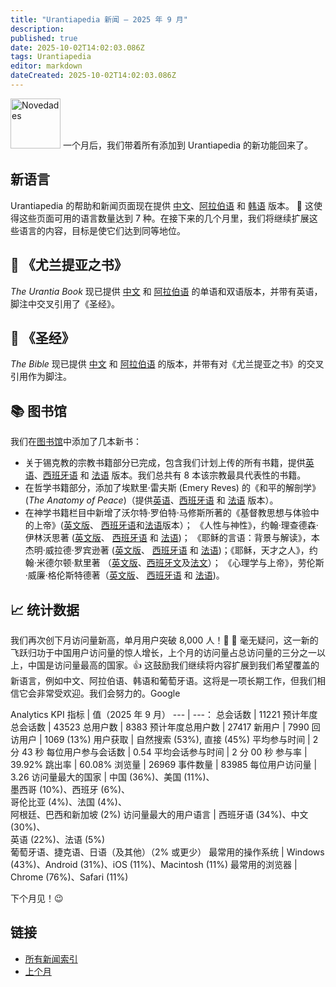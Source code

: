 ```yaml
---
title: "Urantiapedia 新闻 — 2025 年 9 月"
description: 
published: true
date: 2025-10-02T14:02:03.086Z
tags: Urantiapedia
editor: markdown
dateCreated: 2025-10-02T14:02:03.086Z
---
```


<img src="/_assets/svg/icon-news.svg" alt="Novedades" style="width: 80px;"> 一个月后，我们带着所有添加到 Urantiapedia 的新功能回来了。

## 新语言

​​Urantiapedia 的帮助和新闻页面现在提供 [中文](/zh/help)、[阿拉伯语](/ar/help) 和 [韩语](/ko/help) 版本。 :tada: 这使得这些页面可用的语言数量达到 7 种。在接下来的几个月里，我们将继续扩展这些语言的内容，目标是使它们达到同等地位。

## :blue_book: 《尤兰提亚之书》

_The Urantia Book_ 现已提供 [中文](/zh/The_Urantia_Book/1) 和 [阿拉伯语](/ar/The_Urantia_Book/1) 的单语和双语版本，并带有英语，脚注中交叉引用了《圣经》。

## :closed_book: 《圣经》

_The Bible_ 现已提供 [中文](/zh/index/bible) 和 [阿拉伯语](/ar/index/bible) 的版本，并带有对《尤兰提亚之书》的交叉引用作为脚注。

## :books: 图书馆

我们在[图书馆](/en/index/books)中添加了几本新书：
- 关于锡克教的宗教书籍部分已完成，包含我们计划上传的所有书籍，提供[英语](/en/book/Sikhism)、[西班牙语](/es/book/Sikhism) 和 [法语](/fr/book/Sikhism) 版本。我们总共有 8 本该宗教最具代表性的书籍。
- 在哲学书籍部分，添加了埃默里·雷夫斯 (Emery Reves) 的《和平的解剖学》(_The Anatomy of Peace_)（提供[英语](/en/book/Emery_Reves/The_Anatomy_of_Peace)、[西班牙语](/es/book/Emery_Reves/The_Anatomy_of_Peace) 和 [法语](/fr/book/Emery_Reves/The_Anatomy_of_Peace) 版本）。
- 在神学书籍栏目中新增了沃尔特·罗伯特·马修斯所著的《基督教思想与体验中的上帝》([英文版](/en/book/Walter_Robert_Matthews/God_In_Christian_Thought_and_Experience)、 [西班牙语](/es/book/Walter_Robert_Matthews/God_In_Christian_Thought_and_Experience)和[法语](/fr/book/Walter_Robert_Matthews/God_In_Christian_Thought_and_Experience)版本）； 《人性与神性》，约翰·理查德森·伊林沃思著 ([英文版](/en/book/John_Richardson_Illingworth/Personality_Human_and_Divine)、 [西班牙语](/es/book/John_Richardson_Illingworth/Personality_Human_and_Divine) 和 [法语](/fr/book/John_Richardson_Illingworth/Personality_Human_and_Divine))； 《耶稣的言语：背景与解读》，本杰明·威拉德·罗宾逊著 ([英文版](/en/book/Benjamin_Willard_Robinson/The_Sayings_of_Jesus)、 [西班牙语](/es/book/Benjamin_Willard_Robinson/The_Sayings_of_Jesus) 和 [法语](/fr/book/Benjamin_Willard_Robinson/The_Sayings_of_Jesus))；《耶稣，天才之人》，约翰·米德尔顿·默里著 （[英文版](/en/book/John_Middleton_Murry/Jesus_Man_of_Genius)、[西班牙文](/es/book/John_Middleton_Murry/Jesus_Man_of_Genius)及[法文](/fr/book/John_Middleton_Murry/Jesus_Man_of_Genius)）； 《心理学与上帝》，劳伦斯·威廉·格伦斯特德著（[英文版](/en/book/Laurence_William_Grensted/Psychology_and_God)、 [西班牙语](/es/book/Laurence_William_Grensted/Psychology_and_God) 和 [法语](/fr/book/Laurence_William_Grensted/Psychology_and_God))。

## :chart_with_upwards_trend: 统计数据

我们再次创下月访问量新高，单月用户突破 8,000 人！:clap: :clap: 毫无疑问，这一新的飞跃归功于中国用户访问量的惊人增长，上个月的访问量占总访问量的三分之一以上，中国是访问量最高的国家。:+1: 这鼓励我们继续将内容扩展到我们希望覆盖的新语言，例如中文、阿拉伯语、韩语和葡萄牙语。这将是一项长期工作，但我们相信它会非常受欢迎。我们会努力的。Google 

Analytics KPI 指标 | 值（2025 年 9 月）
--- | ---：
总会话数 | 11221
预计年度总会话数 | 43523
总用户数 | 8383
预计年度总用户数 | 27417
新用户 | 7990
回访用户 | 1069 (13%)
用户获取 | 自然搜索 (53%), 直接 (45%)
平均参与时间 | 2 分 43 秒
每位用户参与会话数 | 0.54
平均会话参与时间 | 2 分 00 秒
参与率 | 39.92%
跳出率 | 60.08%
浏览量 | 26969
事件数量 | 83985
每位用户访问量 | 3.26
访问量最大的国家 | 中国 (36%)、美国 (11%)、<br>墨西哥 (10%)、西班牙 (6%)、<br>哥伦比亚 (4%)、法国 (4%)、<br>阿根廷、巴西和新加坡 (2%)
访问量最大的用户语言 | 西班牙语 (34%)、中文 (30%)、<br>英语 (22%)、法语 (5%) <br>葡萄牙语、捷克语、日语（及其他）（2% 或更少）
最常用的操作系统 | Windows (43%)、Android (31%)、iOS (11%)、Macintosh (11%)
最常用的浏览器 | Chrome (76%)、Safari (11%)

下个月见！:wink: 

## 链接

- [所有新闻索引](/zh/news)
- [上个月](/zh/news/2025/08)